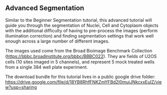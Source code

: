 ## Advanced Segmentation

Similar to the Beginner Segmentation tutorial, this advanced tutorial will guide you through the segmentation of Nuclei, Cell and Cytoplasm objects with the additional difficulty of having to pre-process the images (perform illumination correction) and finding segmentation settings that work well enough across a large number of different images.

The images used come from the Broad Bioimage Benchmark Collection
(https://bbbc.broadinstitute.org/bbbc/BBBC022).
They are ﬁelds of U2OS cells (10 sites imaged in 5 channels), and
represent 5 mock treated wells from a single 384 well plate experiment.

The download bundle for this tutorial lives in a public google drive folder:
https://drive.google.com/file/d/18YB8RhfFNKZmYFBd2I0mujJNkcxxEuIZ/view?usp=sharing
